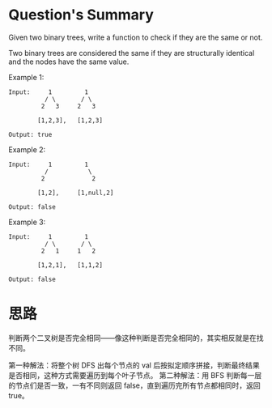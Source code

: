 # Question's Summary

Given two binary trees, write a function to check if they are the same or not.

Two binary trees are considered the same if they are structurally identical and the nodes have the same value.

Example 1:
```
Input:     1         1
          / \       / \
         2   3     2   3

        [1,2,3],   [1,2,3]

Output: true
```
Example 2:
```
Input:     1         1
          /           \
         2             2

        [1,2],     [1,null,2]

Output: false
```
Example 3:
```
Input:     1         1
          / \       / \
         2   1     1   2

        [1,2,1],   [1,1,2]

Output: false
```
# 思路
  判断两个二叉树是否完全相同——像这种判断是否完全相同的，其实相反就是在找不同。
  
  第一种解法：将整个树 DFS 出每个节点的 val 后按拟定顺序拼接，判断最终结果是否相同，这种方式需要遍历到每个叶子节点。
  第二种解法：用 BFS 判断每一层的节点们是否一致，一有不同则返回 false，直到遍历完所有节点都相同时，返回true。
  

 
